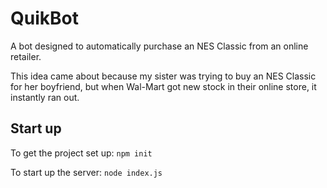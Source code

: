 # QuikBot

A bot designed to automatically purchase an NES Classic from an online retailer.

This idea came about because my sister was trying to buy an NES Classic for her boyfriend, but when Wal-Mart got new stock in their online store, it instantly ran out.

## Start up

To get the project set up:
`npm init`

To start up the server:
`node index.js`